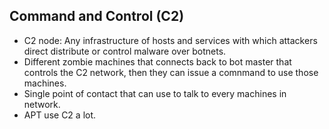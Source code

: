 ## Command and Control (C2)

- C2 node: Any infrastructure of hosts and services with which attackers direct distribute or control malware over botnets.
- Different zombie machines that connects back to bot master that controls the C2 network, then they can issue a comnmand to use those machines.
- Single point of contact that can use to talk to every machines in network.
- APT use C2 a lot.
